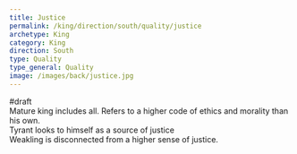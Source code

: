 ```yaml
---
title: Justice
permalink: /king/direction/south/quality/justice
archetype: King
category: King
direction: South
type: Quality
type_general: Quality
image: /images/back/justice.jpg
---
```

#draft   
Mature king includes all. Refers to a higher code of ethics and morality than his own.   
Tyrant looks to himself as a source of justice  
Weakling is disconnected from a higher sense of justice. 

